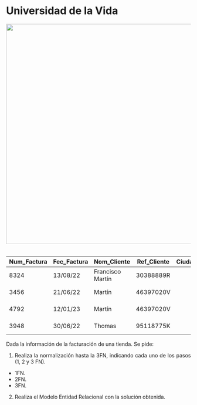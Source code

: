 <div align="justify">


# Universidad de la Vida

<div align="center">
<img src="https://okdiario.com/img/2021/12/23/quien-invento-los-grandes-almacenes-655x368.jpg" width="600px"/>
</div>

</br>

| Num_Factura | Fec_Factura | Nom_Cliente | Ref_Cliente | Ciudad_Cliente | Tlf_Cliente | Categoria | Cod_Prod | Descripción | Valor_Unit | Cant_Prod |
| -----| -----| -----| -----| -----| -----| -----| -----| -----| -----| -----|
| 8324 | 13/08/22 | Francisco Martín | 30388889R | | 923-001-233 | Juguetes | 0233122 | Muñeca Barbie | 700 | 1 |  
| 3456 | 21/06/22 | Martín | 46397020V | | 922-003-111 | Cosméticos| 5133122Z | Pita Labios | 350 | 3 |  
| 4792 | 12/01/23  | Martín| 46397020V | | 922-003-111 | Embutidos | 1133122Y | Jamánn Serrano | 124 | 4 |  
| 3948| 30/06/22  | Thomas | 95118775K | | 923-001-666 | Limpieza | 4433122X | Lavaplatos | 75 | 2 | 

Dada la información de la facturación de una tienda. Se pide:
1. Realiza la normalización hasta la 3FN, indicando cada uno de los pasos (1, 2 y 3 FN).
- 1FN.
- 2FN.
- 3FN.
2. Realiza el Modelo Entidad Relacional con la solución obtenida.

</div>